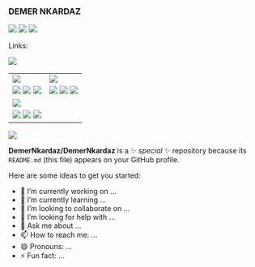 <style>
td, th {
   border: none!important;
}
</style>
### DEMER NKARDAZ

 [![](https://badges.pufler.dev/years/DemerNkardaz)](https://badges.pufler.dev) [![](https://badges.pufler.dev/repos/DemerNkardaz)](https://badges.pufler.dev)  [![](https://badges.pufler.dev/commits/monthly/DemerNkardaz)](https://badges.pufler.dev)

Links:

![](https://github-readme-stats.vercel.app/api/top-langs/?username=DemerNkardaz&layout=compact&langs_count=10&theme=radical)


<table>
    <tr>
        <td>
            <img src="https://github-readme-stats.vercel.app/api/pin/?username=DemerNkardaz&repo=MechaniCodeus&theme=synthwave">
        </td>
        <td>
            <img src="https://github-readme-stats.vercel.app/api/pin/?username=DemerNkardaz&repo=Misc-Scripts&theme=synthwave">
        </td>
    </tr>
    <tr>
        <td>
            <img src="https://badges.pufler.dev/visits/DemerNkardaz/MechaniCodeus">
            <img src="https://badges.pufler.dev/created/DemerNkardaz/MechaniCodeus">
            <img src="https://badges.pufler.dev/updated/DemerNkardaz/MechaniCodeus"><br>
        </td>
        <td>
            <img src="https://badges.pufler.dev/visits/DemerNkardaz/Misc-Scripts">
            <img src="https://badges.pufler.dev/created/DemerNkardaz/Misc-Scripts">
            <img src="https://badges.pufler.dev/updated/DemerNkardaz/Misc-Scripts">
        </td>
    </tr>
    <tr>
        <td>
            <img src="https://github-readme-stats.vercel.app/api/pin/?username=DemerNkardaz&repo=Mods-Library&theme=synthwave">
        </td>
        <td>
        </td>
    </tr>
    <tr>
        <td>
            <img src="https://badges.pufler.dev/visits/DemerNkardaz/Mods-Library">
            <img src="https://badges.pufler.dev/created/DemerNkardaz/Mods-Library">
            <img src="https://badges.pufler.dev/updated/DemerNkardaz/Mods-Library"><br>
        </td>
        <td>
        </td>
    </tr>
</table>



![](https://github-readme-stats.vercel.app/api?username=DemerNkardaz&show=reviews,discussions_started,discussions_answered,prs_merged,prs_merged_percentage&show_icons=true&theme=radical)

**DemerNkardaz/DemerNkardaz** is a ✨ _special_ ✨ repository because its `README.md` (this file) appears on your GitHub profile.

Here are some ideas to get you started:

- 🔭 I’m currently working on ...
- 🌱 I’m currently learning ...
- 👯 I’m looking to collaborate on ...
- 🤔 I’m looking for help with ...
- 💬 Ask me about ...
- 📫 How to reach me: ...
- 😄 Pronouns: ...
- ⚡ Fun fact: ...

